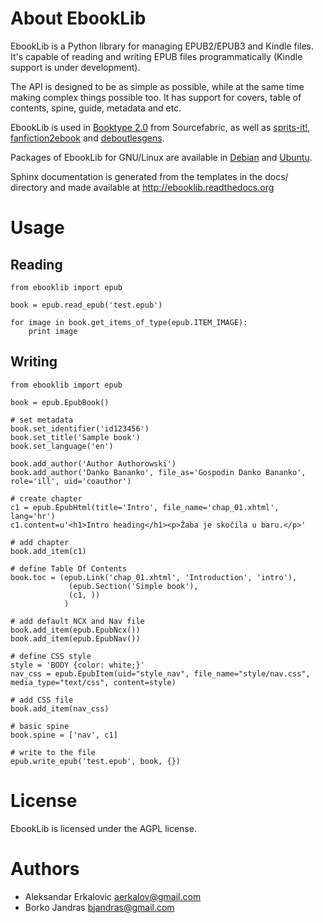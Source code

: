 About EbookLib
==============

EbookLib is a Python library for managing EPUB2/EPUB3 and Kindle files. It's capable of reading and writing EPUB files programmatically (Kindle support is under development).

The API is designed to be as simple as possible, while at the same time making complex things possible too.  It has support for covers, table of contents, spine, guide, metadata and etc.

EbookLib is used in [Booktype 2.0](https://github.com/sourcefabric/Booktype/) from Sourcefabric, as well as [sprits-it!](https://github.com/the-happy-hippo/sprits-it), [fanfiction2ebook](https://github.com/ltouroumov/fanfiction2ebook) and [deboutlesgens](https://github.com/vjousse/deboutlesgens). 

Packages of EbookLib for GNU/Linux are available in [Debian](https://packages.debian.org/sid/python-ebooklib) and [Ubuntu](http://packages.ubuntu.com/utopic/python-ebooklib). 

Sphinx documentation is generated from the templates in the docs/ directory and made available at http://ebooklib.readthedocs.org

Usage
=====

Reading
-------

    from ebooklib import epub

    book = epub.read_epub('test.epub')

    for image in book.get_items_of_type(epub.ITEM_IMAGE):
        print image

Writing
-------

    from ebooklib import epub

    book = epub.EpubBook()

    # set metadata
    book.set_identifier('id123456')
    book.set_title('Sample book')
    book.set_language('en')

    book.add_author('Author Authorowski')
    book.add_author('Danko Bananko', file_as='Gospodin Danko Bananko', role='ill', uid='coauthor')

    # create chapter
    c1 = epub.EpubHtml(title='Intro', file_name='chap_01.xhtml', lang='hr')
    c1.content=u'<h1>Intro heading</h1><p>Žaba je skočila u baru.</p>'

    # add chapter
    book.add_item(c1)

    # define Table Of Contents
    book.toc = (epub.Link('chap_01.xhtml', 'Introduction', 'intro'),
                 (epub.Section('Simple book'),
                 (c1, ))
                )

    # add default NCX and Nav file
    book.add_item(epub.EpubNcx())
    book.add_item(epub.EpubNav())

    # define CSS style
    style = 'BODY {color: white;}'
    nav_css = epub.EpubItem(uid="style_nav", file_name="style/nav.css", media_type="text/css", content=style)

    # add CSS file
    book.add_item(nav_css)

    # basic spine
    book.spine = ['nav', c1]

    # write to the file
    epub.write_epub('test.epub', book, {})



License
=======

EbookLib is licensed under the AGPL license.


Authors
=======
* Aleksandar Erkalovic <aerkalov@gmail.com>
* Borko Jandras <bjandras@gmail.com>




